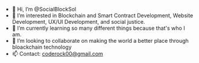 - 👋 Hi, I’m @SocialBlockSol
- 👀 I’m interested in Blockchain and Smart Contract Development, Website Development, UX/UI Development, and social justice.
- 🌱 I’m currently learning so many different things because that's who I am.
- 💞️ I’m looking to collaborate on making the world a better place through bloackchain technology
- 📫 Contact: coderock00@gmail.com 

<!---
SocialBlockSol/SocialBlockSol is a ✨ special ✨ repository because its `README.md` (this file) appears on your GitHub profile.
You can click the Preview link to take a look at your changes.
--->
